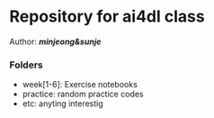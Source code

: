 # Repository for ai4dl class

Author: **_minjeong&sunje_**

### Folders
- week[1-6]: Exercise notebooks
- practice: random practice codes
- etc: anyting interestig
